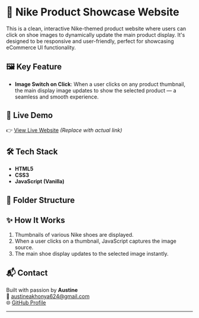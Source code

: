 # 👟 Nike Product Showcase Website

This is a clean, interactive Nike-themed product website where users can click on shoe images to dynamically update the main product display. It's designed to be responsive and user-friendly, perfect for showcasing eCommerce UI functionality.

## 🖼️ Key Feature

- **Image Switch on Click**: When a user clicks on any product thumbnail, the main display image updates to show the selected product — a seamless and smooth experience.

## 🚀 Live Demo

👉 [View Live Website](https://yourusername.github.io/nike-showcase) *(Replace with actual link)*

## 🛠️ Tech Stack

- **HTML5**
- **CSS3**
- **JavaScript (Vanilla)**

## 📁 Folder Structure


## ✨ How It Works

1. Thumbnails of various Nike shoes are displayed.
2. When a user clicks on a thumbnail, JavaScript captures the image source.
3. The main shoe display updates to the selected image instantly.

## 📬 Contact

Built with passion by **Austine**  
📧 austineakhonya624@gmail.com  
🌐 [GitHub Profile](https://github.com/yourusername)

---




